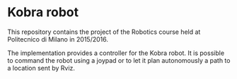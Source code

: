 # Kobra robot
This repository contains the project of the Robotics course held at Politecnico di Milano in 2015/2016.

The implementation provides a controller for the Kobra robot. 
It is possible to command the robot using a joypad or to let it plan autonomously a path to a location sent by Rviz.

